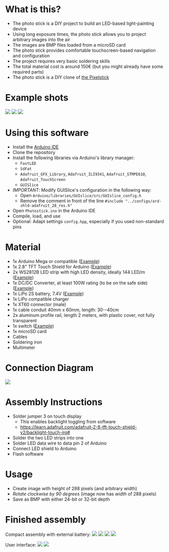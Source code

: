 # What is this?
- The photo stick is a DIY project to build an LED-based light-painting device
- Using long exposure times, the photo stick allows you to project arbitrary images into the air
- The images are BMP files loaded from a microSD card
- The photo stick provides comfortable touchscreen-based navigation and configuration
- The project requires very basic soldering skills
- The total material cost is around 150€ (but you might already have some required parts)
- The photo stick is a DIY clone of [the Pixelstick](http://www.thepixelstick.com/)

# Example shots
![](resources/dragon.jpg)
![](resources/fire.jpg)
![](resources/spider2.jpg)

# Using this software
- Install the [Arduino IDE](https://www.arduino.cc/en/software)
- Clone the repository
- Install the following libraries via Arduino's library manager:
  - `FastLED`
  - `SdFat`
  - `Adafruit_GFX_Library`, `Adafruit_ILI9341`, `Adafruit_STMPE610`, `Adafruit_TouchScreen`
  - `GUISlice`
- *IMPORTANT*: Modify GUISlice's configuration in the following way:
  - Open `Arduino/libraries/GUIslice/src/GUIslice_config.h`
  - Remove the comment in front of the line `#include "../configs/ard-shld-adafruit_28_res.h"`
- Open `Photostick.ino` in the Arduino IDE
- Compile, load, and use
- Optional: Adapt settings `config.hpp`, especially if you used non-standard pins

# Material
- 1x Arduino Mega or compatible ([Example](https://www.amazon.de/Mikrocontroller-ATmega2560-ATMEGA16U2-USB-Kabel-Kompatibel/dp/B01MA5BLQI/))
- 1x 2.8" TFT Touch Shield for Arduino ([Example](https://www.exp-tech.de/displays/tft/4764/adafruit-2.8-tft-touch-shield-fuer-arduino-v2))
- 2x WS2812B LED strip with high LED density, ideally 144 LED/m ([Example](https://www.amazon.de/BTF-LIGHTING-WS2812B-adressierbare-Streifen-NichtWasserdicht/dp/B01CDTEJR0/))
- 1x DC/DC Converter, at least 100W rating (to be on the safe side) ([Example](https://www.amazon.de/Akozon-Wandlermodul-Abwärtswandler-Step-down-Modul-Konstantstrom-LED-Treiber/dp/B07GXQ8MNG/))
- 1x LiPo 2S battery, 7.4V ([Example](https://www.amazon.de/FLOUREON-5200mAh-Deans-T-Stecker-Evader/dp/B00KGS4NZE/))
- 1x LiPo compatible charger
- 1x XT60 connector (male)
- 1x cable conduit 40mm x 60mm, length: 30--40cm
- 2x aluminum profile rail, length 2 meters, with plastic cover, not fully transparent
- 1x switch ([Example](https://www.amazon.de/CARCHET-Wippschalter-Selbsthemmung-Silberfarbe-Korrosionsbestänig/dp/B00OQ01XR4/))
- 1x microSD card
- Cables
- Soldering iron
- Multimeter


# Connection Diagram

![](resources/PhotoStick_voltage_bb.svg)

# Assembly Instructions
- Solder jumper 3 on touch display
    - This enables backlight toggling from software
    - https://learn.adafruit.com/adafruit-2-8-tft-touch-shield-v2/backlight-touch-irq#
- Solder the two LED strips into one
- Solder LED data wire to data pin 2 of Arduino
- Connect LED shield to Arduino
- Flash software

# Usage
- Create image with height of 288 pixels (and arbitrary width)
- *Rotate clockwise by 90 degrees* (image now has *width* of 288 pixels)
- Save as BMP with either 24-bit or 32-bit depth

# Finished assembly
Compact assembly with external battery:
![](resources/assembly2.jpg)
![](resources/assembly3.jpg)
![](resources/assembly4.jpg)
![](resources/assembly5.jpg)

User interface:
![](resources/menu1.jpg)
![](resources/menu2.jpg)
